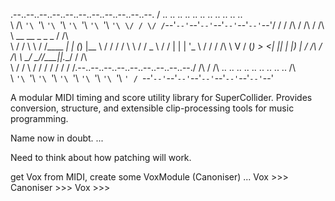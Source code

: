 .--..--..--..--..--..--..--..--..--..--..--. 
/ .. \.. \.. \.. \.. \.. \.. \.. \.. \.. \.. \
\ \/\ `'\ `'\ `'\ `'\ `'\ `'\ `'\ `'\ `'\ \/ /
 \/ /`--'`--'`--'`--'`--'`--'`--'`--'`--'\/ / 
 / /\                                    / /\ 
/ /\ \ __     __        _     _ _       / /\ \
\ \/ / \ \   / /____  _| |   (_) |__    \ \/ /
 \/ /   \ \ / / _ \ \/ / |   | | '_ \    \/ / 
 / /\    \ V / (_) >  <| |___| | |_) |   / /\ 
/ /\ \    \_/ \___/_/\_\_____|_|_.__/   / /\ \
\ \/ /                                  \ \/ /
 \/ /                                    \/ / 
 / /\.--..--..--..--..--..--..--..--..--./ /\ 
/ /\ \.. \.. \.. \.. \.. \.. \.. \.. \.. \/\ \
\ `'\ `'\ `'\ `'\ `'\ `'\ `'\ `'\ `'\ `'\ `' /
 `--'`--'`--'`--'`--'`--'`--'`--'`--'`--'`--' 

A modular MIDI timing and score utility library for SuperCollider.
Provides conversion, structure, and extensible clip-processing tools for music programming.

Name now in doubt. ...

Need to think about how patching will work.

get Vox from MIDI, create some VoxModule (Canoniser) ... Vox >>> Canoniser >>> Vox >>> 
